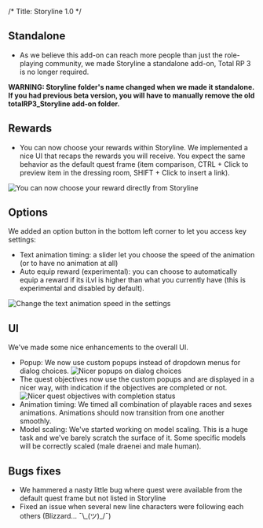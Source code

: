 /*
Title: Storyline 1.0
*/

## Standalone

- As we believe this add-on can reach more people than just the role-playing community, we made Storyline a standalone add-on, Total RP 3 is no longer required.

**WARNING: Storyline folder's name changed when we made it standalone. If you had previous beta version, you will have to manually remove the old totalRP3_Storyline add-on folder.**

## Rewards

- You can now choose your rewards within Storyline. We implemented a nice UI that recaps the rewards you will receive. You expect the same behavior as the default quest frame (item comparison, CTRL + Click to preview item in the dressing room, SHIFT + Click to insert a link).

![You can now choose your reward directly from Storyline](http://totalrp3.info/wiki/modules/storyline_rewards.jpeg)

## Options

We added an option button in the bottom left corner to let you access key settings:

- Text animation timing: a slider let you choose the speed of the animation (or to have no animation at all)
- Auto equip reward (experimental): you can choose to automatically equip a reward if its iLvl is higher than what you currently have (this is experimental and disabled by default).

![Change the text animation speed in the settings](http://totalrp3.info/wiki/modules/storyline_options.jpeg)

## UI

We've made some nice enhancements to the overall UI.

- Popup: We now use custom popups instead of dropdown menus for dialog choices.
![Nicer popups on dialog choices](http://totalrp3.info/wiki/modules/storyline_gossip.jpeg)
- The quest objectives now use the custom popups and are displayed in a nicer way, with indication if the objectives are completed or not.
![Nicer quest objectives with completion status](http://totalrp3.info/wiki/modules/storyline_quest_objectives_completed.jpeg)
- Animation timing: We timed all combination of playable races and sexes animations. Animations should now transition from one another smoothly.
- Model scaling: We've started working on model scaling. This is a huge task and we've barely scratch the surface of it. Some specific models will be correctly scaled (male draenei and male human).

## Bugs fixes

- We hammered a nasty little bug where quest were available from the default quest frame but not listed in Storyline
- Fixed an issue when several new line characters were following each others (Blizzard… ¯\\\_(ツ)_/¯)
